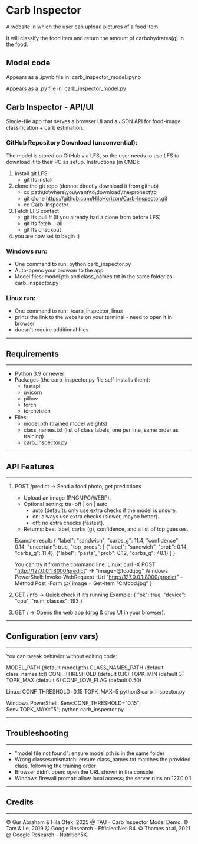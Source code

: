 # Carb Inspector

A website in which the user can upload pictures of a food item. 

It will classify the food item and return the amount of carbohydrates(g) in the food.

## Model code

Appears as  a .ipynb file in: carb_inspector_model.ipynb

Appears as a .py file in: carb_inspector_model.py

## Carb Inspector - API/UI

Single-file app that serves a browser UI and a JSON API for food-image classification + carb estimation.

### GitHub Repository Download (unconvential):
The model is stored on GitHub via LFS, so the user needs to use LFS to download it to their PC as setup. Instructions (in CMD):
1) install git LFS:
   - git lfs install
2) clone the git repo (donnot directly download it from github)
   - cd path\to\where\you\want\to\download\the\prohect\to
   - git clone https://github.com/HilaHorizon/Carb-Inspector.git
   - cd Carb-Inspector
3) Fetch LFS contact
   - git lfs pull # (If you already had a clone from before LFS)
   - git lfs fetch --all
   - git lfs checkout
4) you are now set to begin :)

### Windows run:
- One command to run:  python carb_inspector.py
- Auto-opens your browser to the app
- Model files: model.pth and class_names.txt in the same folder as carb_inspector.py

 
### Linux run:
- One command to run:  ./carb_inspector_linux
- prints the link to the website on your terminal - need to open it in browser
- doesn't require additional files

------------------------------------------------------------
## Requirements
------------------------------------------------------------
- Python 3.9 or newer
- Packages (the carb_inspector.py file self-installs them):
  * fastapi
  * uvicorn
  * pillow
  * torch
  * torchvision
- Files:
  * model.pth (trained model weights)
  * class_names.txt (list of class labels, one per line, same order as training)
  * carb_inspector.py


------------------------------------------------------------
## API Features
------------------------------------------------------------
1) POST /predict   →  Send a food photo, get predictions
   - Upload an image (PNG/JPG/WEBP).
   - Optional setting: tta=off | on | auto
       * auto (default): only use extra checks if the model is unsure.
       * on: always use extra checks (slower, maybe better).
       * off: no extra checks (fastest).
   - Returns: best label, carbs (g), confidence, and a list of top guesses.

   Example result:
   {
     "label": "sandwich",
     "carbs_g": 11.4,
     "confidence": 0.14,
     "uncertain": true,
     "top_preds": [
       {"label": "sandwich", "prob": 0.14, "carbs_g": 11.4},
       {"label": "pasta",    "prob": 0.12, "carbs_g": 48.1}
     ]
   }

   You can try it from the command line:
   Linux:
     curl -X POST "http://127.0.0.1:8000/predict" -F "image=@food.jpg"
   Windows PowerShell:
     Invoke-WebRequest -Uri "http://127.0.0.1:8000/predict" -Method Post -Form @{ image = Get-Item "C:\food.jpg" }

2) GET /info   →  Quick check if it’s running
   Example: { "ok": true, "device": "cpu", "num_classes": 193 }

3) GET /       →  Opens the web app (drag & drop UI in your browser).


------------------------------------------------------------
## Configuration (env vars)
------------------------------------------------------------
You can tweak behavior without editing code:

MODEL_PATH       (default model.pth)
CLASS_NAMES_PATH (default class_names.txt)
CONF_THRESHOLD   (default 0.10)
TOPK_MIN         (default 3)
TOPK_MAX         (default 6)
CONF_LOW_FLAG    (default 0.50)

Linux:
CONF_THRESHOLD=0.15 TOPK_MAX=5 python3 carb_inspector.py

Windows PowerShell:
$env:CONF_THRESHOLD="0.15"; $env:TOPK_MAX="5"; python carb_inspector.py

------------------------------------------------------------
## Troubleshooting
------------------------------------------------------------
- "model file not found": ensure model.pth is in the same folder
- Wrong classes/mismatch: ensure class_names.txt matches the provided class, following the training order
- Browser didn’t open: open the URL shown in the console
- Windows firewall prompt: allow local access; the server runs on 127.0.0.1

------------------------------------------------------------
## Credits
------------------------------------------------------------
© Gur Abraham & Hila Ofek, 2025  @ TAU - Carb Inspector Model Demo.
© Tam & Le, 2019 @ Google Research - EfficientNet-B4.
© Thames at al, 2021 @ Google Research - Nutrition5K.



